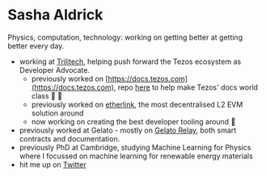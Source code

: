 # Sasha Aldrick

Physics, computation, technology: working on getting better at getting better every day.

* working at [Trilitech](https://www.trili.tech/), helping push forward the Tezos ecosystem as Developer Advocate.
  * previously worked on [https://docs.tezos.com](https://docs.tezos.com), repo [here](https://github.com/trilitech/tezos-developer-docs/tree/staging) to help make Tezos' docs world class 🚀 👀
  * previously worked on [etherlink](https://etherlink.com), the most decentralised L2 EVM solution around
  * now working on creating the best developer tooling around 👀
* previously worked at Gelato - mostly on [Gelato Relay](https://docs.gelato.network/developer-products/gelato-relay), both smart contracts and documentation. 
* previously PhD at Cambridge, studying Machine Learning for Physics where I focussed on machine learning for renewable energy materials
* hit me up on [Twitter](https://twitter.com/sashaaldrick)
